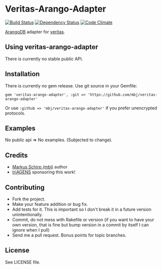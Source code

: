 Veritas-Arango-Adapter
======================

[![Build Status](https://secure.travis-ci.org/mbj/veritas-arango-adapter.png?branch=master)](http://travis-ci.org/mbj/veritas-arango-adapter)
[![Dependency Status](https://gemnasium.com/mbj/veritas-arango-adapter.png)](https://gemnasium.com/mbj/veritas-arango-adapter)
[![Code Climate](https://codeclimate.com/badge.png)](https://codeclimate.com/github/mbj/veritas-arango-adapter)

[ArangoDB](https://arangodb.org) adapter for [veritas](https://github.com/dkubb/veritas).

Using veritas-arango-adapter
----------------------------

There is currently no stable public API.

Installation
------------

There is currently no gem release. Use git source in your Gemfile:

```gem 'veritas-arango-adapter', :git => 'https://github.com/mbj/veritas-arango-adapter'```

Or use ```:github => 'mbj/veritas-arango-adapter'``` if you prefer unencrypted protocols.

Examples
--------

No public api => No examples. (Subjected to change).

Credits
-------

* [Markus Schirp (mbj)](https://github.com/mbj) author
* [triAGENS](https://github.com/triAGENS]) sponsoring this work!

Contributing
-------------

* Fork the project.
* Make your feature addition or bug fix.
* Add tests for it. This is important so I don't break it in a
  future version unintentionally.
* Commit, do not mess with Rakefile or version
  (if you want to have your own version, that is fine but bump version in a commit by itself I can ignore when I pull)
* Send me a pull request. Bonus points for topic branches.

License
-------

See LICENSE file.
